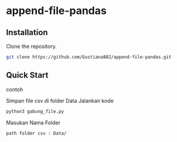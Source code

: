 # append-file-pandas

## Installation


Clone the repository.

```bash
git clone https://github.com/Gustiana882/append-file-pandas.git
``` 


## Quick Start

contoh

Simpan file csv di folder Data
Jalankan kode

```bash
python3 gabung_file.py
```

Masukan Nama Folder
```bash
path folder csv : Data/
```
